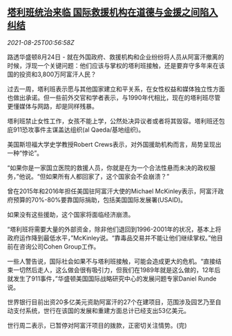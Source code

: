 <!--1629853262000-->
[塔利班统治来临 国际救援机构在道德与金援之间陷入纠结](https://cn.reuters.com/article/taliban-aid-agencies-0824-tues-idCNKBS2FQ022)
------

<div><i>2021-08-25T00:56:58Z</i></div><p>路透华盛顿8月24日 - 就在外国政府、救援机构和企业纷纷将人员从阿富汗撤离的时候，浮现一个关键问题：他们应该与掌权的塔利班接触，还是要弃守多年来在该国的投资和3,800万阿富汗人民？</p><p>过去一周，塔利班表示愿与其他国家建立和平关系，在女性权益和媒体独立性方面也做出承诺。但一些前外交官和学者表示，与1990年代相比，现在的塔利班尽管更懂媒体与网路，却是同样残暴。</p><p>塔利班禁止女性工作，女孩不能上学，公然处决异议者或者将其毁容。塔利班还包庇911恐攻事件主谋盖达组织(al Qaeda/基地组织)。</p><p>美国斯坦福大学史学教授Robert Crews表示，对外国援助机构而言，局势呈现出一种“悖论”。</p><p>“如果你是一家国立医院的救援人员，你就是在为一个合法性悬而未决的政权服务，”他说。“但如果所有人都回家了，这个国家会不会崩溃？”</p><p>曾在2015年和2016年担任美国驻阿富汗大使的Michael McKinley表示，阿富汗政府预算的70%-80%要靠国际捐助，包括美国国际发展署(USAID)。</p><p>如果没有这些援助，这个国家将面临经济崩溃。</p><p>“塔利班将需要大量的外部资金，除非他们退回到1996-2001年的状况，基本上将政府运作降到最低水平，”McKinley说。“靠毒品交易并不能让他们继续掌权。”他目前在咨询公司Cohen Group工作。</p><p>一些人警告说，国际社会如果不与塔利班接触，可能会造成更大的危机。“直接结束一切然后走人，这么做会很有吸引力，但我们在1989年就是这么做的，12年后就发生了911事件，”华盛顿美国国际战略研究中心的发展问题专家Daniel Runde说。</p><p>世界银行目前出资20多亿美元资助阿富汗的27个在建项目，范围涉及园艺乃至自动支付系统，世行在该国的发展和重建方面总计已经支出53亿美元。</p><p>世行周二表示，已暂停对阿富汗项目的拨款，正密切关注情势。(完)</p>
